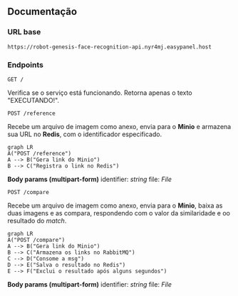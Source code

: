 ## Documentação

### URL base
`https://robot-genesis-face-recognition-api.nyr4mj.easypanel.host`

### Endpoints

`GET /`

Verifica se o serviço está funcionando. Retorna apenas o texto "EXECUTANDO!".

`POST /reference`

Recebe um arquivo de imagem como anexo, envia para o **Minio** e armazena sua URL no **Redis**, com o identificador especificado.

```mermaid
graph LR
A("POST /reference")
A --> B("Gera link do Minio")
B --> C("Registra o link no Redis")
```

**Body params (multipart-form)**
identifier: *string*
file: *File*

`POST /compare`

Recebe um arquivo de imagem como anexo, envia para o **Minio**, baixa as duas imagens e as compara, respondendo com o valor da similaridade e oo resultado do *match*.

```mermaid
graph LR
A("POST /compare")
A --> B("Gera link do Minio")
B --> C("Armazena os links no RabbitMQ")
C --> D("Consome a msg")
D --> E("Salva o resultado no Redis")
E --> F("Exclui o resultado após alguns segundos")
```

**Body params (multipart-form)**
identifier: *string*
file: *File*